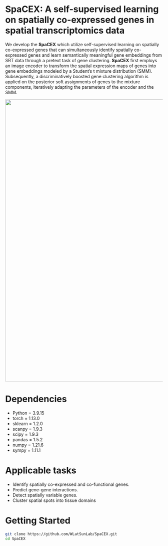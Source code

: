 # SpaCEX: A self-supervised learning on spatially co-expressed genes in spatial transcriptomics data
We develop the **SpaCEX** which utilize self-supervised learning on spatially co-expressed genes that can simultaneously identify spatially co-expressed genes and learn semantically meaningful gene embeddings from SRT data through a pretext task of gene clustering. **SpaCEX** first employs an image encoder to transform the spatial expression maps of genes into gene embeddings modeled by a Student’s t mixture distribution (SMM). Subsequently, a discriminatively boosted gene clustering algorithm is applied on the posterior soft assignments of genes to the mixture components, iteratively adapting the parameters of the encoder and the SMM. 
<p align="center">
  <img src="https://github.com/Shaw-Lab/SpaCEX/assets/121435520/97d5e386-5606-49a3-8b7e-4a3b1a921c4e.png" width="900">
</p>

# Dependencies
* Python = 3.9.15
* torch = 1.13.0
* sklearn = 1.2.0
* scanpy = 1.9.3
* scipy = 1.9.3
* pandas = 1.5.2
* numpy = 1.21.6
* sympy = 1.11.1


# Applicable tasks
* Identify spatially co-expressed and co-functional genes.
* Predict gene-gene interactions.
* Detect spatially variable genes.
* Cluster spatial spots into tissue domains

# Getting Started
```bash
git clone https://github.com/WLatSunLab/SpaCEX.git
cd SpaCEX
```
